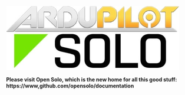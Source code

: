 ![Logo](https://github.com/ArduPilot/SoloScripts/blob/master/Misc/APsolo.jpg)

**Please visit Open Solo, which is the new home for all this good stuff: https://www,github.com/opensolo/documentation**
